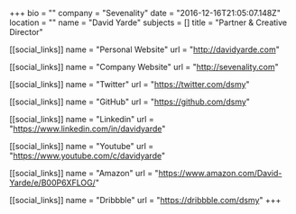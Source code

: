 +++
bio = ""
company = "Sevenality"
date = "2016-12-16T21:05:07.148Z"
location = ""
name = "David Yarde"
subjects = []
title = "Partner & Creative Director"

[[social_links]]
  name = "Personal Website"
  url = "http://davidyarde.com"

[[social_links]]
  name = "Company Website"
  url = "http://sevenality.com"

[[social_links]]
  name = "Twitter"
  url = "https://twitter.com/dsmy"

[[social_links]]
  name = "GitHub"
  url = "https://github.com/dsmy"

[[social_links]]
  name = "Linkedin"
  url = "https://www.linkedin.com/in/davidyarde"

[[social_links]]
  name = "Youtube"
  url = "https://www.youtube.com/c/davidyarde"

[[social_links]]
  name = "Amazon"
  url = "https://www.amazon.com/David-Yarde/e/B00P6XFLOG/"

[[social_links]]
  name = "Dribbble"
  url = "https://dribbble.com/dsmy"
+++
